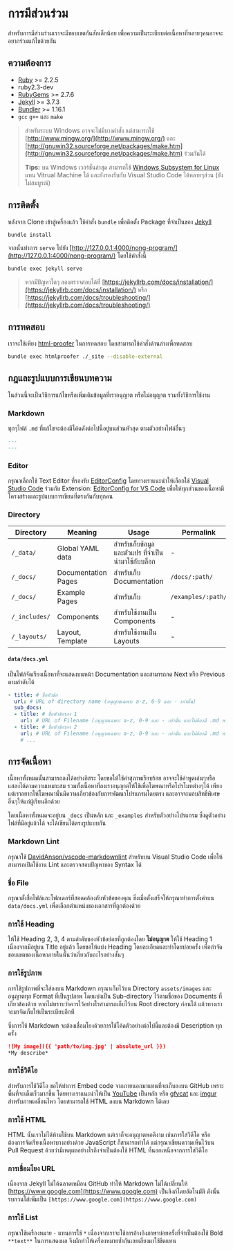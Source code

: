 # การมีส่วนร่วม

สำหรับการมีส่วนร่วมเราจะมีขอบเขตกันสักเล็กน้อย เพื่อความเป็นระเบียบต่อเนื้อหาที่หลายๆคนอาจจะอยากร่วมแก้ไขด้วยกัน

## ความต้องการ

- [Ruby](https://rubyinstaller.org/downloads/) >= 2.2.5
- ruby2.3-dev
- [RubyGems](https://rubygems.org/pages/download) >= 2.7.6
- [Jekyll](https://jekyllrb.com/) >= 3.7.3
- [Bundler](http://bundler.io/) >= 1.16.1
- `gcc` `g++` และ `make`

> สำหรับระบบ Windows อาจจะไม่มีบางคำสั่ง แต่สามารถใช้ [http://www.mingw.org/](http://www.mingw.org/) และ [http://gnuwin32.sourceforge.net/packages/make.htm](http://gnuwin32.sourceforge.net/packages/make.htm) ร่วมกันได้
>
> **Tips:** บน Windows เวอร์ชั่นล่าสุด สามารถใช้ [Windows Subsystem for Linux](https://docs.microsoft.com/en-us/windows/wsl/install-win10) แทน Vitrual Machine ได้ และยังรองรับกับ Visual Studio Code ได้หลายๆส่วน (ยังไม่สมบูรณ์)

## การติดตั้ง

หลังจาก Clone เข้าสู่เครื่องแล้ว ใช้คำสั่ง `bundle` เพื่อติดตั้ง Package ที่จำเป็นของ [Jekyll](https://jekyllrb.com)

```bash
bundle install
```

จากนั้นทำการ `serve` ไปยัง [http://127.0.0.1:4000/nong-program/](http://127.0.0.1:4000/nong-program/) โดยใช้คำสั่งนี้

```bash
bundle exec jekyll serve
```

> หากมีปัญหาใดๆ ลองตรวจสอบได้ที่ [https://jekyllrb.com/docs/installation/](https://jekyllrb.com/docs/installation/) หรือ [https://jekyllrb.com/docs/troubleshooting/](https://jekyllrb.com/docs/troubleshooting/)

## การทดสอบ

เราจะใช้เพียง [html-proofer](https://github.com/gjtorikian/html-proofer) ในการทดสอบ โดยสามารถใช้คำสั่งด้านล่างเพื่อทดสอบ

```bash
bundle exec htmlproofer ./_site --disable-external
```

## กฎและรูปแบบการเขียนบทความ

ในส่วนนี้จะเป็นวิธีการแก้ไขหรือเพิ่มเติมข้อมูลที่เราอนุญาต หรือไม่อนุญาต รวมทั้งวิธีการใช้งาน

### Markdown

ทุกๆไฟล์ `.md` ที่แก้ไขจะต้องมีโค้ดดังต่อไปนี้อยู่บนส่วนหัวสุด ตามตัวอย่างไฟล์อื่นๆ

```markdown
---
---
```

### Editor

กรุณาเลือกใช้ Text Editor ที่รองรับ [EditorConfig](http://editorconfig.org/) โดยทางเราแนะนำให้เลือกใช้ [Visual Studio Code](https://code.visualstudio.com/) ร่วมกับ Extension: [EditorConfig for VS Code](https://marketplace.visualstudio.com/items?itemName=EditorConfig.EditorConfig) เพื่อให้ทุกส่วนของเนื้อหามีโครงสร้างและรูปแบบการเขียนที่ตรงกันกับทุกคน

### Directory

| Directory | Meaning | Usage | Permalink | Permit |
| --- | --- | --- | --- | --- |
| `/_data/` | Global YAML data | สำหรับเก็บข้อมูลและตัวแปร ที่จำเป็นนำมาใช้กับบล็อก | - | Read only |
| `/_docs/` | Documentation Pages | สำหรับเก็บ Documentation | `/docs/:path/` | Full access |
| `/_docs/` | Example Pages | สำหรับเก็บ | `/examples/:path/` | Full access |
| `/_includes/` | Components | สำหรับใช้งานเป็น Components | - |Read only |
| `/_layouts/` | Layout, Template | สำหรับใช้งานเป็น Layouts | - | Read only |

#### `data/docs.yml`

เป็นไฟล์จัดเรียงเนื้อหาที่จะแสดงบนหน้า Documentation และสามารถกด Next หรือ Previous ตามลำดับได้

```yml
- title: # ชื่อหัวข้อ
  url: # URL of directory name (อนุญาตเฉพาะ a-z, 0-9 และ - เท่านั้น)
  sub_docs:
  - title: # ชื่อหัวข้อรอง 1
    url: # URL of Filename (อนุญาตเฉพาะ a-z, 0-9 และ - เท่านั้น และไม่ต้องมี .md หรือ .html)
  - title: # ชื่อหัวข้อรอง 2
    url: # URL of Filename (อนุญาตเฉพาะ a-z, 0-9 และ - เท่านั้น และไม่ต้องมี .md หรือ .html)
    # ...
```

## การจัดเนื้อหา

เนื้อหาทั้งหมดนั้นสามารถลงได้อย่างอิสระ โดยขอให้ใช้คำสุภาพเรียบร้อย อาจจะใช้คำพูดเล่นๆหรือแสลงได้ตามความเหมาะสม รวมทั้งเนื้อหาที่ลงเราอนุญาตให้ใช้เพื่อโฆษณาหรือโปรโมทต่างๆได้ เพียงแต่เราอยากให้โฆษณานั้นมีความเกี่ยวข้องกับการพัฒนาโปรแกรมโดยตรง และอาจจะมอบสิทธิ์พิเศษอื่นๆให้แก่ผู้เรียนอีกด้วย

โดยเนื้อหาทั้งหมดจะอยู่บน `_docs` เป็นหลัก และ `_examples` สำหรับตัวอย่างโปรแกรม ซึ่งดูตัวอย่างไฟล์ที่มีอยู่แล้วได้ จะได้เขียนได้ตรงรูปแบบกัน

### Markdown Lint

กรุณาใช้ [DavidAnson/vscode-markdownlint](https://github.com/DavidAnson/vscode-markdownlint) สำหรับบน Visual Studio Code เพื่อให้สามารถเปิดใช้งาน Lint และตรวจสอบปัญหาของ Syntax ได้

### ชื่อ File

กรุณาตั้งชื่อไฟล์และโฟลเดอร์ที่สอดคล้องกับหัวข้อของคุณ ซึ่งเมื่อตั้งเสร็จให้กรุณาทำการตั้งค่าบน `data/docs.yml` เพื่อเลือกตำแหน่งของเอกสารที่ถูกต้องด้วย

### การใช้ Heading

ให้ใช้ Heading 2, 3, 4 ตามลำดับของหัวข้อย่อยที่ถูกต้องโดย **ไม่อนุญาต** ให้ใช้ Heading 1 เนื่องจากมีอยู่บน Title อยู่แล้ว โดยขอให้แบ่ง Heading โดยละเอียดและทำโดยบ่อยครั้ง เพื่อกำจัดขอบเขตของเนื้อหาภายในนั้นว่าเกี่ยวกับอะไรอย่างสั้นๆ

### การใช้รูปภาพ

การใช้รูปภาพที่จะใส่ลงบน Markdown กรุณาเก็บไว้บน Directory `assets/images` และอนุญาตทุก Format ที่เป็นรูปภาพ โดยแบ่งเป็น Sub-directory ไว้ตามชื่อของ Documents ที่เกี่ยวข้องด้วย หากไม่ทราบว่าควรไว้อย่างไรสามารถเก็บไว้บน Root directory ก่อนได้ แล้วทางเราจะมาจัดเก็บให้เป็นระเบียบอีกที

ซึ่งการใช้ Markdown จะต้องเชื่อมโยงด้วยการใช้โค้ดตัวอย่างต่อไปนี้และต้องมี Description ทุกครั้ง

```markdown
![My image]({{ 'path/to/img.jpg' | absolute_url }})
*My describe*
```

### การใช้วิดีโอ

สำหรับการใช้วิดีโอ ขอให้ทำการ Embed code จากภายนอกมาแทนที่จะเก็บลงบน GitHub เพราะพื้นที่จะเต็มเร็วมากขึ้น โดยทางเราแนะนำให้เป็น [YouTube](https://www.youtube.com/) เป็นหลัก หรือ [gfycat](https://gfycat.com/) และ [imgur](https://imgur.com/) สำหรับภาพเคลื่อนไหว โดยสามารถใช้ HTML ลงบน Markdown ได้เลย

### การใช้ HTML

HTML นั้นเราไม่ได้ห้ามใช้บน Markdown แต่เราก็จะอนุญาตพอดีงาม เช่นการใส่วิดีโอ หรือต้องการจัดเรียงเนื้อหาบางอย่างด้วย JavaScript ก็สามารถทำได้ แต่กรุณาเขียนความเห็นไว้บน Pull Request ด้วยว่ามีเหตุผลอย่างไรถึงจำเป็นต้องใช้ HTML ที่นอกเหนือจากการใส่วิดีโอ

### การเชื่อมโยง URL

เนื่องจาก Jekyll ไม่ได้ฉลาดเหมือน GitHub ทำให้ Markdown ไม่ได้เปลี่ยนให้ [https://www.google.com](https://www.google.com) เป็นลิงก์โดยอัตโนมัติ ดังนั้นรบกวนใส่เพิ่มเป็น `[https://www.google.com](https://www.google.com)`

### การใช้ List

กรุณาใช้เครื่องหมาย `-` แทนการใช้ `*` เนื่องจากเราจะใช้การอ้างอิงภาษาบ่อยครั้งที่จำเป็นต้องใช้ Bold `**text**` ในการแสดงผล จึงมักทำให้เครื่องหมายซ้ำกันเลยเลี่ยงมาใช้ขีดแทน
